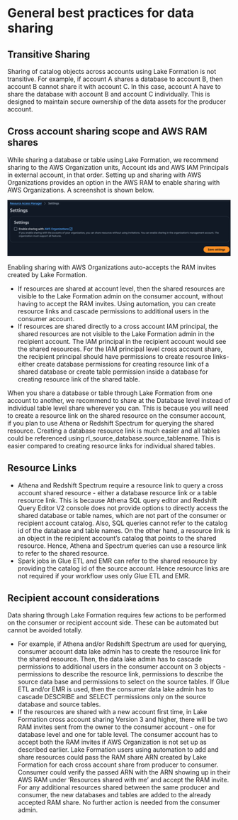 # General best practices for data sharing

## Transitive Sharing

Sharing of catalog objects across accounts using Lake Formation is not transitive. For example, if account A shares a database to account B, then account B cannot share it with account C. In this case, account A have to share the database with account B and account C individually. This is designed to maintain secure ownership of the data assets for the producer account. 


## Cross account sharing scope and AWS RAM shares


While sharing a database or table using Lake Formation, we recommend sharing to the AWS Organization units, Account ids and AWS IAM Principals in external account, in that order. Setting up and sharing with AWS Organizations provides an option in the AWS RAM to enable sharing with AWS Organizations. A screenshot is shown below. 

![RAM settings for sharing](images/RAM-setting-for-sharing.png)

Enabling sharing with AWS Organizations auto-accepts the RAM invites created by Lake Formation. 

* If resources are shared at account level, then the  shared resources are visible to the Lake Formation admin on the consumer account, without having to accept the RAM invites. Using automation, you can create resource links and cascade permissions to additional users in the consumer account.
* If resources are shared directly to a cross account IAM principal, the shared resources are not visible to the Lake Formation admin in the recipient account. The IAM principal in the recipient account would see the shared resources. For the IAM principal level cross account share, the recipient principal should have permissions to create resource links- either create database permissions for creating resource link of a shared database or create table permission inside a database for creating resource link of the shared table. 


When you share a database or table through Lake Formation from one account to another, we recommend to share at the Database level instead of individual table level share wherever you can. This is because you will need to create a resource link on the shared resource on the consumer account, if you plan to use Athena or Redshift Spectrum for querying the shared resource. Creating a database resource link is much easier and all tables could be referenced using rl_source_database.source_tablename. This is easier compared to creating resource links for individual shared tables.


## Resource Links

* Athena and Redshift Spectrum require a resource link to query a cross account shared resource - either a database resource link or a table resource link. This is because Athena SQL query editor and Redshift Query Editor V2 console does not provide options to directly access the shared database or table names, which are not part of the consumer or recipient account catalog. Also, SQL queries cannot refer to the catalog id of the database and table names. On the other hand, a resource link is an object in the recipient account’s catalog  that points to the shared resource. Hence, Athena and Spectrum queries can use a resource link to refer to the shared resource. 
* Spark jobs in Glue ETL and EMR can refer to the shared resource by providing the catalog id of the source account. Hence resource links are not required if your workflow uses only Glue ETL and EMR. 



## Recipient account considerations


Data sharing through Lake Formation requires few actions to be performed on the consumer or recipient account side. These can be automated but cannot be avoided totally. 


* For example, if Athena and/or Redshift Spectrum are used for querying, consumer account data lake admin has to create the resource link for the shared resource. Then, the data lake admin has to cascade permissions to additional users in the consumer account on 3 objects - permissions to describe the resource link, permissions to describe the source data base and permissions to select on the source tables. If Glue ETL and/or EMR is used, then the consumer data lake admin has to cascade DESCRIBE and SELECT permissions only on the source database and source tables. 
* If the resources are shared with a new account first time, in Lake Formation cross account sharing Version 3 and higher, there will be two RAM invites sent from the owner to the consumer account - one for database level and one for table level. The consumer account has to accept both the RAM invites if AWS Organization is not set up as described earlier. Lake Formation users using automation to add and share resources could pass the RAM share ARN created by Lake Formation for each cross account share from producer to consumer. Consumer could verify the passed ARN with the ARN showing up in their AWS RAM under ‘Resources shared with me’ and accept the RAM invite. For any additional resources shared between the same producer and consumer, the new databases and tables are added to the already accepted RAM share. No further action is needed from the consumer admin.  



